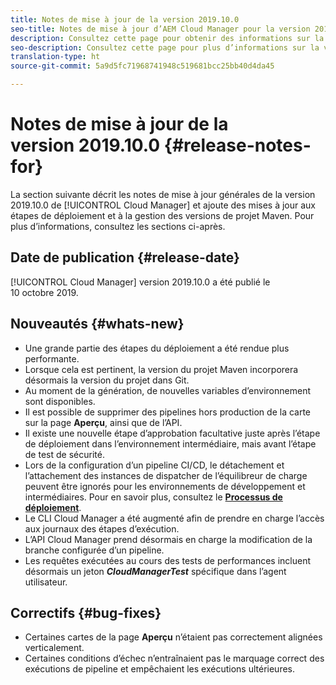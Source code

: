```yaml
---
title: Notes de mise à jour de la version 2019.10.0
seo-title: Notes de mise à jour d’AEM Cloud Manager pour la version 2019.10.0
description: Consultez cette page pour obtenir des informations sur la version 2019.10.0 de Cloud Manager.
seo-description: Consultez cette page pour plus d’informations sur la version 2019.10.0 d’AEM Cloud Manager.
translation-type: ht
source-git-commit: 5a9d5fc71968741948c519681bcc25bb40d4da45

---
```


# Notes de mise à jour de la version 2019.10.0 {#release-notes-for}

La section suivante décrit les notes de mise à jour générales de la version 2019.10.0 de [!UICONTROL Cloud Manager] et ajoute des mises à jour aux étapes de déploiement et à la gestion des versions de projet Maven.
Pour plus d’informations, consultez les sections ci-après.

## Date de publication {#release-date}

[!UICONTROL Cloud Manager] version 2019.10.0 a été publié le 10 octobre 2019.

## Nouveautés {#whats-new}

* Une grande partie des étapes du déploiement a été rendue plus performante.
* Lorsque cela est pertinent, la version du projet Maven incorporera désormais la version du projet dans Git.
* Au moment de la génération, de nouvelles variables d’environnement sont disponibles.
* Il est possible de supprimer des pipelines hors production de la carte sur la page **Aperçu**, ainsi que de l’API.
* Il existe une nouvelle étape d’approbation facultative juste après l’étape de déploiement dans l’environnement intermédiaire, mais avant l’étape de test de sécurité.
* Lors de la configuration d’un pipeline CI/CD, le détachement et l’attachement des instances de dispatcher de l’équilibreur de charge peuvent être ignorés pour les environnements de développement et intermédiaires.
Pour en savoir plus, consultez le **[Processus de déploiement](deploying-code.md#deployment-process)**.
* Le CLI Cloud Manager a été augmenté afin de prendre en charge l’accès aux journaux des étapes d’exécution.
* L’API Cloud Manager prend désormais en charge la modification de la branche configurée d’un pipeline.
* Les requêtes exécutées au cours des tests de performances incluent désormais un jeton ***CloudManagerTest*** spécifique dans l’agent utilisateur.

## Correctifs {#bug-fixes}

* Certaines cartes de la page **Aperçu** n’étaient pas correctement alignées verticalement.
* Certaines conditions d’échec n’entraînaient pas le marquage correct des exécutions de pipeline et empêchaient les exécutions ultérieures.
